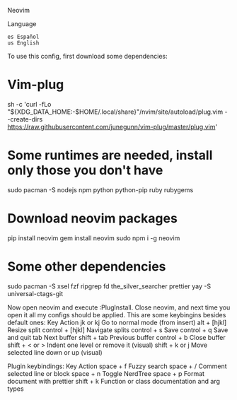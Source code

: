 Neovim

Language

    es Español
    us English

To use this config, first download some dependencies:

# Vim-plug
sh -c 'curl -fLo "${XDG_DATA_HOME:-$HOME/.local/share}"/nvim/site/autoload/plug.vim --create-dirs \
       https://raw.githubusercontent.com/junegunn/vim-plug/master/plug.vim'

# Some runtimes are needed, install only those you don't have
sudo pacman -S nodejs npm python python-pip ruby rubygems

# Download neovim packages
pip install neovim
gem install neovim
sudo npm i -g neovim

# Some other dependencies
sudo pacman -S xsel fzf ripgrep fd the_silver_searcher prettier
yay -S universal-ctags-git

Now open neovim and execute :PlugInstall. Close neovim, and next time you open it all my configs should be applied. This are some keybingins besides default ones:
Key 	Action
jk or kj 	Go to normal mode (from insert)
alt + [hjkl] 	Resize split
control + [hjkl] 	Navigate splits
control + s 	Save
control + q 	Save and quit
tab 	Next buffer
shift + tab 	Previous buffer
control + b 	Close buffer
shift + < or > 	Indent one level or remove it (visual)
shift + k or j 	Move selected line down or up (visual)

Plugin keybindings:
Key 	Action
space + f 	Fuzzy search
space + / 	Comment selected line or block
space + n 	Toggle NerdTree
space + p 	Format document with prettier
shift + k 	Function or class documentation and arg types
